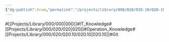 ```yaml
---
{"dg-publish":true,"permalink":"/projects/library/000/020/020-10/020-10/","noteIcon":"0","created":"2024-02-23T13:25:20.885+09:00","updated":"2024-02-26T21:34:29.034+09:00"}
---
```


#[[Projects/Library/000/000\|000]]#IT_Knowledge#[[Projects/Library/000/020/020\|020]]#Operation_Knowledge#[[Projects/Library/000/020/020.10/020.10\|020.10]]#Git



